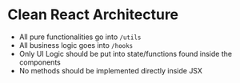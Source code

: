 # Clean React Architecture

- All pure functionalities go into `/utils`
- All business logic goes into `/hooks` 
- Only UI Logic should be put into state/functions found inside the components 
- No methods should be implemented directly inside JSX 
